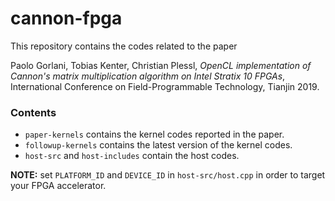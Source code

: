 # cannon-fpga

This repository contains the codes related to the paper

Paolo Gorlani, Tobias Kenter, Christian Plessl, *OpenCL implementation of Cannon's matrix multiplication algorithm on Intel Stratix 10 FPGAs*, International Conference on Field-Programmable Technology, Tianjin 2019.

### Contents

 - `paper-kernels` contains the kernel codes reported in the paper.
 - `followup-kernels` contains the latest version of the kernel codes.
 - `host-src` and `host-includes` contain the host codes.
 

**NOTE:** set `PLATFORM_ID` and `DEVICE_ID` in `host-src/host.cpp` in order to target your FPGA accelerator. 

